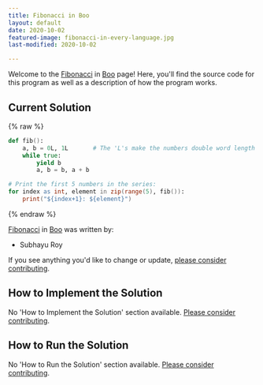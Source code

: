 ```yaml
---
title: Fibonacci in Boo
layout: default
date: 2020-10-02
featured-image: fibonacci-in-every-language.jpg
last-modified: 2020-10-02

---
```


Welcome to the [Fibonacci](https://rzuckerm.github.io/sample-programs-website-copy/projects/fibonacci) in [Boo](https://rzuckerm.github.io/sample-programs-website-copy/languages/boo) page! Here, you'll find the source code for this program as well as a description of how the program works.

## Current Solution

{% raw %}

```boo
def fib():
    a, b = 0L, 1L       # The 'L's make the numbers double word length (typically 64 bits)
    while true:
        yield b
        a, b = b, a + b

# Print the first 5 numbers in the series:
for index as int, element in zip(range(5), fib()):
    print("${index+1}: ${element}")
```

{% endraw %}

[Fibonacci](https://rzuckerm.github.io/sample-programs-website-copy/projects/fibonacci) in [Boo](https://rzuckerm.github.io/sample-programs-website-copy/languages/boo) was written by:

- Subhayu Roy

If you see anything you'd like to change or update, [please consider contributing](https://github.com/TheRenegadeCoder/sample-programs).

## How to Implement the Solution

No 'How to Implement the Solution' section available. [Please consider contributing](https://github.com/TheRenegadeCoder/sample-programs-website).

## How to Run the Solution

No 'How to Run the Solution' section available. [Please consider contributing](https://github.com/TheRenegadeCoder/sample-programs-website).